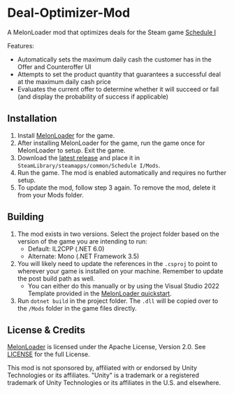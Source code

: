 # Deal-Optimizer-Mod
A MelonLoader mod that optimizes deals for the Steam game [Schedule I](https://store.steampowered.com/app/3164500/Schedule_I/)

Features:
* Automatically sets the maximum daily cash the customer has in the Offer and Counteroffer UI
* Attempts to set the product quantity that guarantees a successful deal at the maximum daily cash price
* Evaluates the current offer to determine whether it will succeed or fail (and display the probability of success if applicable)

## Installation

1. Install [MelonLoader](https://github.com/LavaGang/MelonLoader) for the game.
2. After installing MelonLoader for the game, run the game once for MelonLoader to setup. Exit the game.
3. Download the [latest release](https://github.com/xyrilyn/Deal-Optimizer-Mod/releases/latest) and place it in `SteamLibrary/steamapps/common/Schedule I/Mods`.
4. Run the game. The mod is enabled automatically and requires no further setup.
5. To update the mod, follow step 3 again. To remove the mod, delete it from your Mods folder.

## Building

1. The mod exists in two versions. Select the project folder based on the version of the game you are intending to run:
    - Default: IL2CPP (.NET 6.0)
    - Alternate: Mono (.NET Framework 3.5)
2. You will likely need to update the references in the `.csproj` to point to wherever your game is installed on your machine. Remember to update the post build path as well.
    - You can either do this manually or by using the Visual Studio 2022 Template provided in the [MelonLoader quickstart](https://melonwiki.xyz/#/modders/quickstart?id=visual-studio-template).
3. Run `dotnet build` in the project folder. The `.dll` will be copied over to the `/Mods` folder in the game files directly.

## License & Credits

[MelonLoader](https://github.com/LavaGang/MelonLoader) is licensed under the Apache License, Version 2.0. See [LICENSE](https://github.com/LavaGang/MelonLoader/blob/master/LICENSE.md) for the full License.

This mod is not sponsored by, affiliated with or endorsed by Unity Technologies or its affiliates.
"Unity" is a trademark or a registered trademark of Unity Technologies or its affiliates in the U.S. and elsewhere.
